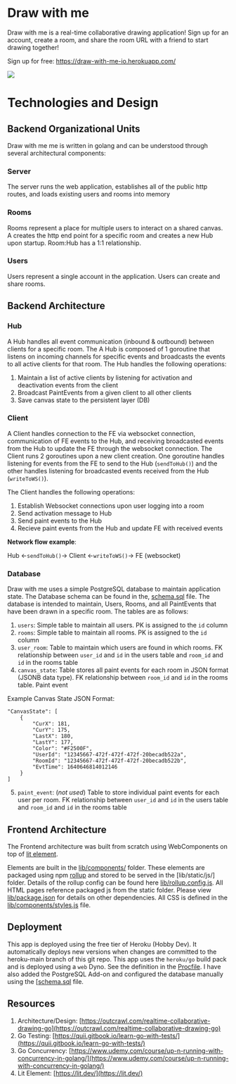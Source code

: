 # Draw with me
Draw with me is a real-time collaborative drawing application! Sign up for an account, create a room, and share the room URL with a friend to start drawing together!

Sign up for free: https://draw-with-me-io.herokuapp.com/

![](./static/img/readme/draw_with_me.gif)

# Technologies and Design
## Backend Organizational Units
Draw with me me is written in golang and can be understood through several architectural components:

### Server
The server runs the web application, establishes all of the public http routes, and loads existing users and rooms into memory

### Rooms
Rooms represent a place for multiple users to interact on a shared canvas. A creates the http end point for a specific room and creates a new Hub upon startup. Room:Hub has a 1:1 relationship. 

### Users
Users represent a single account in the application. Users can create and share rooms. 

## Backend Architecture
### Hub
A Hub handles all event communication (inbound & outbound) between clients for a specific room. The A Hub is composed of 1 goroutine that listens on incoming channels for specific events and broadcasts the events to all active clients for that room. The Hub handles the following operations:
1. Maintain a list of active clients by listening for activation and deactivation events from the client
2. Broadcast PaintEvents from a given client to all other clients
3. Save canvas state to the persistent layer (DB)

### Client
A Client handles connection to the FE via websocket connection, communication of FE events to the Hub, and receiving broadcasted events from the Hub to update the FE through the websocket connection. The Client runs 2 goroutines upon a new client creation. One goroutine handles listening for events from the FE to send to the Hub (`sendToHub()`) and the other handles listening for broadcasted events received from the Hub (`writeToWS()`).

The Client handles the following operations:
1. Establish Websocket connections upon user logging into a room
2. Send activation message to Hub
3. Send paint events to the Hub
4. Recieve paint events from the Hub and update FE with received events

__Network flow example__:

Hub <-`sendToHub()`-> Client <-`writeToWS()`-> FE (websocket)

### Database
Draw with me uses a simple PostgreSQL database to maintain application state. The Database schema can be found in the, [schema.sql](./db/schema.sql) file. The database is intended to maintain, Users, Rooms, and all PaintEvents that have been drawn in a specific room. The tables are as follows:
1. `users`: Simple table to maintain all users. PK is assigned to the `id` column
2. `rooms`: Simple table to maintain all rooms. PK is assigned to the `id` column
3. `user_room`: Table to maintain which users are found in which rooms. FK relationship between `user_id` and `id` in the users table and `room_id` and `id` in the rooms table
4. `canvas_state`: Table stores all paint events for each room in JSON format (JSONB data type). FK relationship between `room_id` and `id` in the rooms table. Paint event 

Example Canvas State JSON Format:
```
"CanvasState": [
    {
        "CurX": 181,
        "CurY": 175,
        "LastX": 180,
        "LastY": 177,
        "Color": "#F2500F",
        "UserId": "12345667-472f-472f-472f-20becadb522a",
        "RoomId": "12345667-472f-472f-472f-20becadb522b",
        "EvtTime": 1640646814012146
    }
]
```
5. `paint_event`: (_not used_) Table to store individual paint events for each user per room. FK relationship between `user_id` and `id` in the users table and `room_id` and `id` in the rooms table

## Frontend Architecture
The Frontend architecture was built from scratch using WebComponents on top of [lit element](https://lit.dev/). 

Elements are built in the [lib/components/](./lib/components/) folder. These elements are packaged using npm [rollup](https://www.npmjs.com/package/rollup) and stored to be served in the [lib/static/js/] folder. Details of the rollup config can be found here [lib/rollup.config.js](./lib/rollup.config.js). All HTML pages reference packaged js from the static folder. Please view [lib/package.json](./lib/package.json) for details on other dependencies. All CSS is defined in the [lib/components/styles.js](./lib/components/styles.js) file.


## Deployment
This app is deployed using the free tier of Heroku (Hobby Dev). It automatically deploys new versions when changes are committed to the heroku-main branch of this git repo. This app uses the `heroku/go` build pack and is deployed using a `web` Dyno. See the definition in the [Procfile](./Procfile). I have also added the PostgreSQL Add-on and configured the database manually using the [[schema.sql](./db/schema.sql) file.

## Resources
1. Architecture/Design: [https://outcrawl.com/realtime-collaborative-drawing-go](https://outcrawl.com/realtime-collaborative-drawing-go)
2. Go Testing: [https://quii.gitbook.io/learn-go-with-tests/](https://quii.gitbook.io/learn-go-with-tests/)
3. Go Concurrency: [https://www.udemy.com/course/up-n-running-with-concurrency-in-golang/](https://www.udemy.com/course/up-n-running-with-concurrency-in-golang/)
4. Lit Element: [https://lit.dev/](https://lit.dev/)